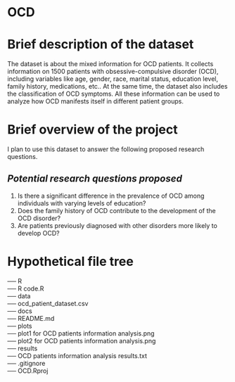 # OCD

# **Brief description of the dataset**

The dataset is about the mixed information for OCD patients. It collects information on 1500 patients with obsessive-compulsive disorder (OCD), including variables like age, gender, race, marital status, education level, family history, medications, etc.. At the same time, the dataset also includes the classification of OCD symptoms. All these information can be used to analyze how OCD manifests itself in different patient groups.

# **Brief overview of the project**

I plan to use this dataset to answer the following proposed research questions.

## ***Potential research questions proposed***

1. Is there a significant difference in the prevalence of OCD among individuals with varying levels of education?
2. Does the family history of OCD contribute to the development of the OCD disorder?
3. Are patients previously diagnosed with other disorders more likely to develop OCD?

# **Hypothetical file tree**

── R  
  ── R code.R   
── data  
  ── ocd_patient_dataset.csv  
── docs  
  ── README.md  
── plots  
  ── plot1 for OCD patients information analysis.png  
  ── plot2 for OCD patients information analysis.png  
── results   
  ── OCD patients information analysis results.txt  
── .gitignore  
── OCD.Rproj  
